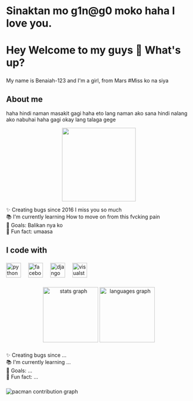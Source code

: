 # Sinaktan mo g1n@g0 moko haha I love you.

<h1 align="left">Hey Welcome to my guys 👋 What's up?</h1>

###

<p align="left">My name is Benaiah-123 and I'm a girl, from Mars #Miss ko na siya </p>

###

<h2 align="left">About me</h2>
<p> haha hindi naman masakit gagi haha eto lang naman ako sana hindi nalang ako nabuhai haha gagi okay lang talaga gege</p>


<div align="center">
  <img height="200" src="https://i.imgflip.com/65efzo.gif"  />
</div>



<p align="left">✨ Creating bugs since 2016 I miss you so much <br>📚 I'm currently learning How to move on from this fvcking pain<br>🎯 Goals: Balikan nya ko <br>🎲 Fun fact: umaasa </p>

###

<h2 align="left">I code with</h2>

###

<div align="left">
</div>

###

<div align="left">
  <img src="https://cdn.jsdelivr.net/gh/devicons/devicon/icons/python/python-original.svg" height="40" alt="python logo"  />
  <img width="12" />
  <img src="https://cdn.jsdelivr.net/gh/devicons/devicon/icons/facebook/facebook-original.svg" height="40" alt="facebook logo"  />
  <img width="12" />
  <img src="https://cdn.jsdelivr.net/gh/devicons/devicon/icons/django/django-plain.svg" height="40" alt="django logo"  />
  <img width="12" />
  <img src="https://cdn.jsdelivr.net/gh/devicons/devicon/icons/visualstudio/visualstudio-plain.svg" height="40" alt="visualstudio logo"  />
</div>

###

<div align="center">
  <img src="https://github-readme-stats.vercel.app/api?username=Benaiah-123&hide_title=false&hide_rank=false&show_icons=true&include_all_commits=true&count_private=true&disable_animations=false&theme=dracula&locale=en&hide_border=false&order=1" height="150" alt="stats graph"  />
  <img src="https://github-readme-stats.vercel.app/api/top-langs?username=Benaiah-123&locale=en&hide_title=false&layout=compact&card_width=320&langs_count=5&theme=dracula&hide_border=false&order=2" height="150" alt="languages graph"  />
</div>

###

<p align="left">✨ Creating bugs since ...<br>📚 I'm currently learning ...<br>🎯 Goals: ...<br>🎲 Fun fact: ...</p>

###

<picture>
  <source media="(prefers-color-scheme: dark)" srcset="https://raw.githubusercontent.com/Benaiah-123/Benaiah-123/output/pacman-contribution-graph-dark.svg">
  <source media="(prefers-color-scheme: light)" srcset="https://raw.githubusercontent.com/Benaiah-123/Benaiah-123/output/pacman-contribution-graph.svg">
  <img alt="pacman contribution graph" src="https://raw.githubusercontent.com/Benaiah-123/Benaiah-123/output/pacman-contribution-graph.svg">
</picture>

###
